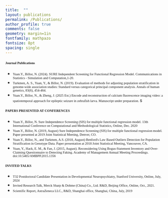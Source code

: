 ```yaml
---
title:  ""
layout: publications
permalink: /Publications/
author_profile: true
comments: false
geometry: margin=1in
fontfamily: mathpazo
fontsize: 8pt
spacing: single
---
```


#### <span style="font-family:Times New Roman; font-size:0.75em;"> Journal Publications </span> 
- <span style="font-family:Times New Roman; font-size:0.75em;"> Yuan.Y., Billor, N. (2024). SURE Independent Screening for Functional Regression Model. Communications in Statistics - Simulation and Computation,1-20. </span>
- <span style="font-family:Times New Roman; font-size:0.75em;"> Turkmen, A. S., Yuan, Y., & Billor, N. (2019). Evaluation of methods for adjusting population stratification in genome-wide association studies: Standard versus categorical principal component analysis. Annals of human genetics, 83(6), 454-464. </span>
- <span style="font-family:Times New Roman; font-size:0.75em;"> Yuan.Y., Billor, N., & Zheng, J. (2025 Est.) Encode and reconstruction of calcium fluorescence imaging video: a spatiotemporal approach for epileptic seizure in zebrafish larva. Manuscript under preparation. </span>
s

#### <span style="font-family:Times New Roman; font-size:0.75em;"> PAPERS PRESENTED AT CONFERENCES    </span> 
- <span style="font-family:Times New Roman; font-size:0.75em;"> Yuan.Y., Billor, N. Sure Independence Screening (SIS) for multiple functional regression model. 13th International Conference on Computational and Methodological Statistics, Online, Dec. 2020 </span>
- <span style="font-family:Times New Roman; font-size:0.75em;"> Yuan.Y., Billor, N. (2019, August) Sure Independence Screening (SIS) for multiple functional regression model. Paper presented at 2019 Joint Statistical Meeting, Denver, CO. </span>
- <span style="font-family:Times New Roman; font-size:0.75em;"> Yuan.Y., Billor, N., and Turkmen, A.S. (2018, August) Benford's Law Based Outliers Detection for Population Stratification in Genotype Data. Paper presentation at 2018 Joint Statistical Meeting, Vancouver, CA.</span>
- <span style="font-family:Times New Roman; font-size:0.75em;"> Yuan, Y., Hack, E. M., & Fan, J. (2015, August). Reconsidering Using Bogus-Statement Inventory and Over-Claiming Questionnaire to Detecting Faking. Academy of Management Annual Meeting Proceedings. doi:10.5465/AMBPP.2015.1356 </span>


#### <span style="font-family:Times New Roman; font-size:0.75em;"> INVITED TALKS    </span> 
- <span style="font-family:Times New Roman; font-size:0.75em;"> T32 Postdoctoral Candidate Presentation in Developmental Neuropsychiatry, Stanford University, Online, July, 2024 </span>
- <span style="font-family:Times New Roman; font-size:0.75em;"> Invited Research Talk, Merck Sharp & Dohme (China) Co., Ltd. R&D, Beijing Office, Online, Oct., 2021. </span>
- <span style="font-family:Times New Roman; font-size:0.75em;"> Scientific Report, AstraZeneca LLC., R&D, Shanghai office, Shanghai, China, July, 2019 </span>
